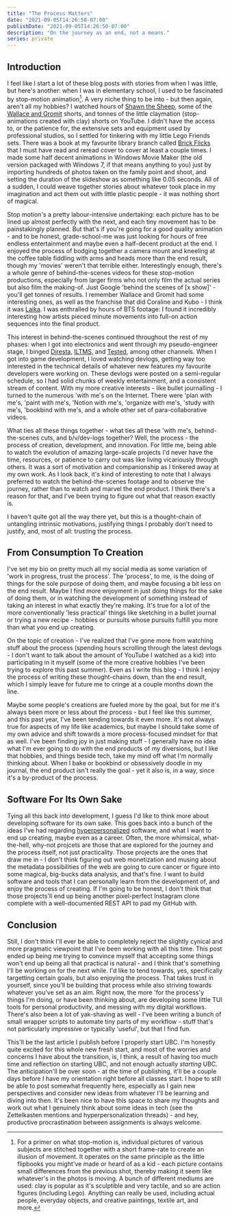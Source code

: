 ```yaml
---
title: "The Process Matters"
date: "2021-09-05T14:26:50-07:00"
publishDate: "2021-09-05T14:26:50-07:00"
description: "On the journey as an end, not a means."
series: private
---
```


## Introduction

I feel like I start a lot of these blog posts with stories from when I was little, but here's another: when I was in elementary school, I used to be fascinated by stop-motion animation[^1]. A very niche thing to be into - but then again, aren't all my hobbies? I watched hours of [Shawn the Sheep](https://en.wikipedia.org/wiki/Shaun_the_Sheep), some of the [Wallace and Gromit](https://en.wikipedia.org/wiki/Wallace_and_Gromit) shorts, and tonnes of the little claymation (stop-animations created with clay) shorts on YouTube. I didn't have the access to, or the patience for, the extensive sets and equipment used by professional studios, so I settled for tinkering with my little Lego Friends sets. There was a book at my favourite library branch called [Brick Flicks](https://www.amazon.ca/Brick-Flicks-Comprehensive-Making-Stop-Motion/dp/1629146498) that I must have read and reread cover to cover at least a couple times. I made some half decent animations in Windows Movie Maker (the old version packaged with Windows 7, if that means anything to you) just by importing hundreds of photos taken on the family point and shoot, and setting the duration of the slideshow as something like 0.05 seconds. All of a sudden, I could weave together stories about whatever took place in my imagination and act them out with little plastic people - it was nothing short of magical.

Stop motion's a pretty labour-intensive undertaking: each picture has to be lined up almost perfectly with the next, and each tiny movement has to be painstakingly planned. But that's if you're going for a good quality animation - and to be honest, grade-school-me was just looking for hours of free endless entertainment and maybe even a half-decent product at the end. I enjoyed the process of bodging together a camera mount and kneeling at the coffee table fiddling with arms and heads more than the end result, though my 'movies' weren't that terrible either. Interestingly enough, there's a whole genre of behind-the-scenes videos for these stop-motion productions, especially from larger firms who not only film the actual series but also film the making-of. Just Google 'behind the scenes of [x show]' - you'll get tonnes of results. I remember Wallace and Gromit had some interesting ones, as well as the franchise that did Coraline and Kubo - I think it was [Laika](https://www.laika.com/). I was enthralled by hours of BTS footage: I found it incredibly interesting how artists pieced minute movements into full-on action sequences into the final product.

This interest in behind-the-scenes continued throughout the rest of my phases: when I got into electronics and went through my pseudo-engineer stage, I binged [Diresta](https://www.youtube.com/user/jimmydiresta), [ILTMS](https://www.youtube.com/c/Iliketomakestuff), and [Tested](https://www.youtube.com/channel/UCiDJtJKMICpb9B1qf7qjEOA), among other channels. When I got into game development, I loved watching devlogs, getting way too interested in the technical details of whatever new features my favourite developers were working on. These devlogs were posted on a semi-regular schedule, so I had solid chunks of weekly entertainment, and a consistent stream of content. With my more creative interests - like bullet journalling - I turned to the numerous 'with me's on the Internet. There were 'plan with me's, 'paint with me's, 'Notion with me's, 'organize with me's, 'study with me's, 'bookbind with me's, and a whole other set of para-collaborative videos.

What ties all these things together - what ties all these 'with me's, behind-the-scenes cuts, and b/v/dev-logs together? Well, the process - the process of creation, development, and innovation. For little me, being able to watch the evolution of amazing large-scale projects I'd never have the time, resources, or patience to carry out was like living vicariously through others. It was a sort of motivation and companionship as I tinkered away at my own work. As I look back, it's kind of interesting to note that I always preferred to watch the behind-the-scenes footage and to observe the journey, rather than to watch and marvel the end product. I think there's a reason for that, and I've been trying to figure out what that reason exactly is.

I haven't quite got all the way there yet, but this is a thought-chain of untangling intrinsic motivations, justifying things I probably don't need to justify, and, most of all: trusting the process.

## From Consumption To Creation

I've set my bio on pretty much all my social media as some variation of 'work in progress, trust the process'. The 'process', to me, is the doing of things for the sole purpose of doing them, and maybe focusing a bit less on the end result. Maybe I find more enjoyment in just doing things for the sake of doing them, or in watching the development of something instead of taking an interest in what exactly they're making. It's true for a lot of the more conventionally 'less practical' things like sketching in a bullet journal or trying a new recipe - hobbies or pursuits whose pursuits fulfill you more than what you end up creating.

On the topic of creation - I've realized that I've gone more from watching stuff about the process (spending hours scrolling through the latest devlogs - I don't want to talk about the amount of YouTube I watched as a kid) into participating in it myself (some of the more creative hobbies I've been trying to explore this past summer). Even as I write this blog - I think I enjoy the process of writing these thought-chains down, than the end result, which I simply leave for future me to cringe at a couple months down the line.

Maybe some people's creations are fueled more by the goal, but for me it's always been more or less about the process - but I feel like this summer, and this past year, I've been tending towards it even more. It's not always true for aspects of my life like academics, but maybe I should take some of my own advice and shift towards a more process-focused mindset for that as well. I've been finding joy in just making stuff - I generally have no idea what I'm ever going to do with the end products of my diversions, but I like that hobbies, and things beside tech, take my mind off what I'm normally thinking about. When I bake or bookbind or obsessively doodle in my journal, the end product isn't really the goal - yet it also is, in a way, since it's a by-product of the process.

## Software For Its Own Sake

Tying all this back into development, I guess I'd like to think more about developing software for its own sake. This goes back into a bunch of the ideas I've had regarding [hyperpersonalized](https://kewbi.sh/blog/posts/210124/) software, and what I want to end up creating, maybe even as a career. Often, the more whimsical, what-the-hell, why-not projcets are those that are explored for the journey and the process itself, not just practicality. Those projects are the ones that draw me in - I don't think figuring out web monetization and musing about the metadata possibilities of the web are going to cure cancer or figure into some magical, big-bucks data analysis, and that's fine. I want to build software and tools that I can personally learn from the development of, and enjoy the process of creating. If I'm going to be honest, I don't think that those projects'll end up being another pixel-perfect Instagram clone complete with a well-documented REST API to pad my GitHub with.

## Conclusion

Still, I don't think I'll ever be able to completely reject the slightly cynical and more pragmatic viewpoint that I've been working with all this time. This post ended up being me trying to convince myself that accepting some things won't end up being all that practical is natural - and I think that's something I'll be working on for the next while. I'd like to tend towards, yes, specifically targetting certain goals, but also enjoying the process. That takes trust in yourself, since you'll be building that process while also striving towards whatever you've set as an aim. Right now, the more 'for the process'y things I'm doing, or have been thinking about, are developing some little TUI tools for personal productivity, and messing with my digital workflows. There's also been a lot of yak-shaving as well - I've been writing a bunch of small wrapper scripts to automate tiny parts of my workflow - stuff that's not particularly impressive or typically 'useful', but that I find fun.

This'll be the last article I publish before I properly start UBC. I'm honestly quite excited for this whole new fresh start, and most of the worries and concerns I have about the transition, is, I think, a result of having too much time and reflection on starting UBC, and not enough actually _starting_ UBC. The anticipation'll be over soon - at the time of publishing, it'll be a couple days before I have my orientation right before all classes start. I hope to still be able to post somewhat frequently here, especially as I gain new perspectives and consider new ideas from whatever I'll be learning and diving into then. It's been nice to have this space to share my thoughts and work out what I genuinely think about some ideas in tech (see the Zettelkasten mentions and hyperpersonalization threads) - and hey, productive procrastination between assignments is always welcome.

[^1]: For a primer on what stop-motion is, individual pictures of various subjects are stitched together with a short frame-rate to create an illusion of movement. It operates on the same principle as the little flipbooks you might've made or heard of as a kid - each picture contains small differences from the previous shot, thereby making it seem like whatever's in the photos is moving. A bunch of different mediums are used: clay is popular as it's sculptible and very tactile, and so are action figures (including Lego). Anything can really be used, including actual people, everyday objects, and creative paintings, textile art, and more.
